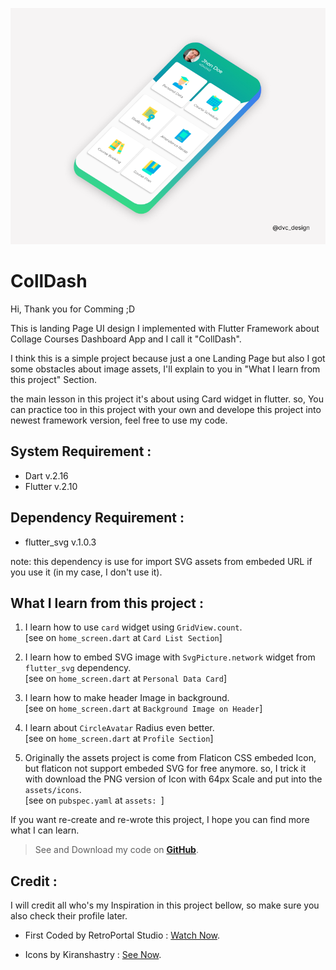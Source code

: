 ![preview.jpg](https://github.com/DVCone/colldash/blob/main/preview.png)

# CollDash

Hi, Thank you for Comming ;D

This is landing Page UI design I implemented with Flutter Framework about Collage Courses Dashboard App and I call it "CollDash".

I think this is a simple project because just a one Landing Page but also I got some obstacles about image assets, I'll explain to you in "What I learn from this project" Section.

the main lesson in this project it's about using Card widget in flutter. so, You can practice too in this project with your own and develope this project into newest framework version, feel free to use my code.

## System Requirement :
- Dart v.2.16
- Flutter v.2.10

## Dependency Requirement :
- flutter_svg v.1.0.3

note: this dependency is use for import SVG assets from embeded URL if you use it (in my case, I don't use it).

## What I learn from this project :
1. I learn how to use `card` widget using `GridView.count`. <br/> [see on `home_screen.dart` at `Card List Section`]

2. I learn how to embed SVG image with `SvgPicture.network` widget from `flutter_svg` dependency. <br/> [see on `home_screen.dart` at `Personal Data Card`]

3. I learn how to make header Image in background. <br/> [see on `home_screen.dart` at `Background Image on Header`]

4. I learn about `CircleAvatar` Radius even better. <br/>[see on `home_screen.dart` at `Profile Section`]

5. Originally the assets project is come from Flaticon CSS embeded Icon, but flaticon not support embeded SVG for free anymore. so, I trick it with download the PNG version of Icon with 64px Scale and put into the `assets/icons`. <br/> [see on `pubspec.yaml` at `assets: `]

If you want re-create and re-wrote this project, I hope you can find more what I can learn.

> See and Download my code on **[GitHub](https://github.com/DVCone/colldash)**.

## Credit :
I will credit all who's my Inspiration in this project bellow, so make sure you also check their profile later.

+ First Coded by RetroPortal Studio : [Watch Now](https://www.youtube.com/watch?v=IqFP7jY_enc).

+ Icons by Kiranshastry : [See Now](https://www.flaticon.com/packs/school-79/2).
